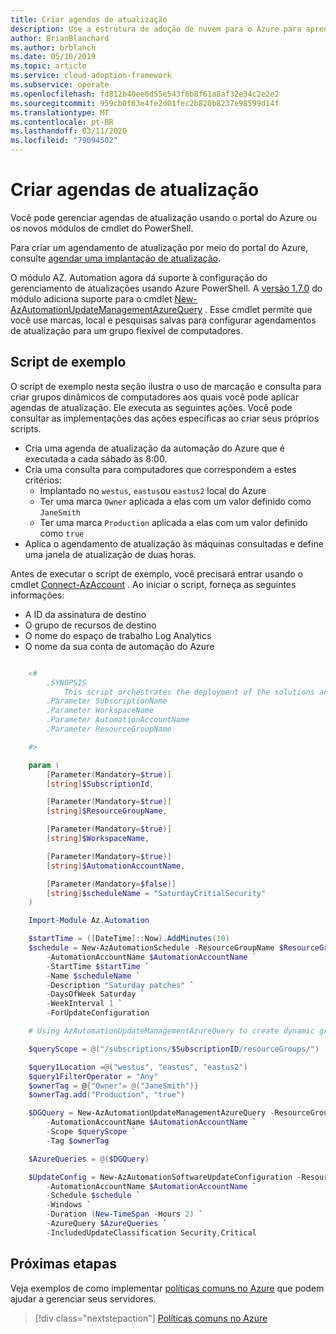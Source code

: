 ```yaml
---
title: Criar agendas de atualização
description: Use a estrutura de adoção de nuvem para o Azure para aprender a gerenciar agendas de atualização com o portal do Azure ou os novos módulos de cmdlet do PowerShell.
author: BrianBlanchard
ms.author: brblanch
ms.date: 05/10/2019
ms.topic: article
ms.service: cloud-adoption-framework
ms.subservice: operate
ms.openlocfilehash: fd812b40ee6d55e543f6b8f61a8af32e34c2e2e2
ms.sourcegitcommit: 959cb0f63e4fe2d01fec2b820b8237e98599d14f
ms.translationtype: MT
ms.contentlocale: pt-BR
ms.lasthandoff: 03/11/2020
ms.locfileid: "79094502"
---
```

# <a name="create-update-schedules"></a>Criar agendas de atualização

Você pode gerenciar agendas de atualização usando o portal do Azure ou os novos módulos de cmdlet do PowerShell.

Para criar um agendamento de atualização por meio do portal do Azure, consulte [agendar uma implantação de atualização](https://docs.microsoft.com/azure/automation/automation-tutorial-update-management#schedule-an-update-deployment).

O módulo AZ. Automation agora dá suporte à configuração do gerenciamento de atualizações usando Azure PowerShell. A [versão 1.7.0](https://www.powershellgallery.com/packages/Az/1.7.0) do módulo adiciona suporte para o cmdlet [New-AzAutomationUpdateManagementAzureQuery](https://docs.microsoft.com/powershell/module/az.automation/new-azautomationupdatemanagementazurequery?view=azps-1.7.0) . Esse cmdlet permite que você use marcas, local e pesquisas salvas para configurar agendamentos de atualização para um grupo flexível de computadores.

## <a name="example-script"></a>Script de exemplo

O script de exemplo nesta seção ilustra o uso de marcação e consulta para criar grupos dinâmicos de computadores aos quais você pode aplicar agendas de atualização. Ele executa as seguintes ações. Você pode consultar as implementações das ações específicas ao criar seus próprios scripts.

- Cria uma agenda de atualização da automação do Azure que é executada a cada sábado às 8:00.
- Cria uma consulta para computadores que correspondem a estes critérios:
  - Implantado no `westus`, `eastus`ou `eastus2` local do Azure
  - Ter uma marca `Owner` aplicada a elas com um valor definido como `JaneSmith`
  - Ter uma marca `Production` aplicada a elas com um valor definido como `true`
- Aplica o agendamento de atualização às máquinas consultadas e define uma janela de atualização de duas horas.

Antes de executar o script de exemplo, você precisará entrar usando o cmdlet [Connect-AzAccount](https://docs.microsoft.com/powershell/module/az.accounts/connect-azaccount?view=azps-2.1.0) . Ao iniciar o script, forneça as seguintes informações:

- A ID da assinatura de destino
- O grupo de recursos de destino
- O nome do espaço de trabalho Log Analytics
- O nome da sua conta de automação do Azure

```powershell

    <#
        .SYNOPSIS
            This script orchestrates the deployment of the solutions and the agents.
        .Parameter SubscriptionName
        .Parameter WorkspaceName
        .Parameter AutomationAccountName
        .Parameter ResourceGroupName

    #>

    param (
        [Parameter(Mandatory=$true)]
        [string]$SubscriptionId,

        [Parameter(Mandatory=$true)]
        [string]$ResourceGroupName,

        [Parameter(Mandatory=$true)]
        [string]$WorkspaceName,

        [Parameter(Mandatory=$true)]
        [string]$AutomationAccountName,

        [Parameter(Mandatory=$false)]
        [string]$scheduleName = "SaturdayCritialSecurity"
    )

    Import-Module Az.Automation

    $startTime = ([DateTime]::Now).AddMinutes(10)
    $schedule = New-AzAutomationSchedule -ResourceGroupName $ResourceGroupName `
        -AutomationAccountName $AutomationAccountName `
        -StartTime $startTime `
        -Name $scheduleName `
        -Description "Saturday patches" `
        -DaysOfWeek Saturday `
        -WeekInterval 1 `
        -ForUpdateConfiguration

    # Using AzAutomationUpdateManagementAzureQuery to create dynamic groups.

    $queryScope = @("/subscriptions/$SubscriptionID/resourceGroups/")

    $query1Location =@("westus", "eastus", "eastus2")
    $query1FilterOperator = "Any"
    $ownerTag = @{"Owner"= @("JaneSmith")}
    $ownerTag.add("Production", "true")

    $DGQuery = New-AzAutomationUpdateManagementAzureQuery -ResourceGroupName $ResourceGroupName `
        -AutomationAccountName $AutomationAccountName `
        -Scope $queryScope `
        -Tag $ownerTag

    $AzureQueries = @($DGQuery)

    $UpdateConfig = New-AzAutomationSoftwareUpdateConfiguration -ResourceGroupName $ResourceGroupName `
        -AutomationAccountName $AutomationAccountName `
        -Schedule $schedule `
        -Windows `
        -Duration (New-TimeSpan -Hours 2) `
        -AzureQuery $AzureQueries `
        -IncludedUpdateClassification Security,Critical
```

## <a name="next-steps"></a>Próximas etapas

Veja exemplos de como implementar [políticas comuns no Azure](./common-policies.md) que podem ajudar a gerenciar seus servidores.

> [!div class="nextstepaction"]
> [Políticas comuns no Azure](./common-policies.md)
